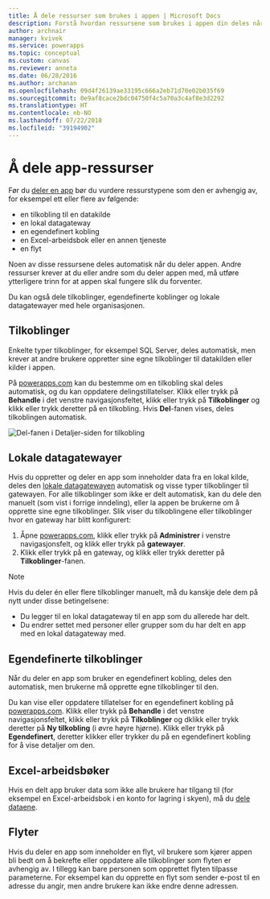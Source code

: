 ```yaml
---
title: Å dele ressurser som brukes i appen | Microsoft Docs
description: Forstå hvordan ressursene som brukes i appen din deles når en app er delt
author: archnair
manager: kvivek
ms.service: powerapps
ms.topic: conceptual
ms.custom: canvas
ms.reviewer: anneta
ms.date: 06/28/2016
ms.author: archanan
ms.openlocfilehash: 09d4f26139ae33195c666a2eb71d70e02b035f69
ms.sourcegitcommit: 0e9af8cace2bdc04750f4c5a70a3c4af8e3d2292
ms.translationtype: HT
ms.contentlocale: nb-NO
ms.lasthandoff: 07/22/2018
ms.locfileid: "39194902"
---
```

# <a name="share-app-resources"></a>Å dele app-ressurser
Før du [deler en app](share-app.md) bør du vurdere ressurstypene som den er avhengig av, for eksempel ett eller flere av følgende:

* en tilkobling til en datakilde
* en lokal datagateway
* en egendefinert kobling
* en Excel-arbeidsbok eller en annen tjeneste
* en flyt

Noen av disse ressursene deles automatisk når du deler appen. Andre ressurser krever at du eller andre som du deler appen med, må utføre ytterligere trinn for at appen skal fungere slik du forventer.

Du kan også dele tilkoblinger, egendefinerte koblinger og lokale datagatewayer med hele organisasjonen.

## <a name="connections"></a>Tilkoblinger
Enkelte typer tilkoblinger, for eksempel SQL Server, deles automatisk, men krever at andre brukere oppretter sine egne tilkoblinger til datakilden eller kilder i appen.

På [powerapps.com](https://web.powerapps.com?utm_source=padocs&utm_medium=linkinadoc&utm_campaign=referralsfromdoc) kan du bestemme om en tilkobling skal deles automatisk, og du kan oppdatere delingstillatelser. Klikk eller trykk på **Behandle** i det venstre navigasjonsfeltet, klikk eller trykk på **Tilkoblinger** og klikk eller trykk deretter på en tilkobling. Hvis **Del**-fanen vises, deles tilkoblingen automatisk.

  ![Del-fanen i Detaljer-siden for tilkobling](./media/share-app-resources/shared-connections.png)

## <a name="on-premises-data-gateways"></a>Lokale datagatewayer
Hvis du oppretter og deler en app som inneholder data fra en lokal kilde, deles den [lokale datagatewayen](gateway-management.md) automatisk og visse typer tilkoblinger til gatewayen. For alle tilkoblinger som ikke er delt automatisk, kan du dele den manuelt (som vist i forrige inndeling), eller la appen be brukerne om å opprette sine egne tilkoblinger. Slik viser du tilkoblingene eller tilkoblinger hvor en gateway har blitt konfigurert:

1. Åpne [powerapps.com](https://web.powerapps.com?utm_source=padocs&utm_medium=linkinadoc&utm_campaign=referralsfromdoc), klikk eller trykk på **Administrer** i venstre navigasjonsfelt, og klikk eller trykk på **gatewayer**.
2. Klikk eller trykk på en gateway, og klikk eller trykk deretter på **Tilkoblinger**-fanen.

> [!NOTE]
> Hvis du deler én eller flere tilkoblinger manuelt, må du kanskje dele dem på nytt under disse betingelsene:

* Du legger til en lokal datagateway til en app som du allerede har delt.
* Du endrer settet med personer eller grupper som du har delt en app med en lokal datagateway med.

## <a name="custom-connectors"></a>Egendefinerte tilkoblinger
Når du deler en app som bruker en egendefinert kobling, deles den automatisk, men brukerne må opprette egne tilkoblinger til den.

Du kan vise eller oppdatere tillatelser for en egendefinert kobling på [powerapps.com](https://web.powerapps.com?utm_source=padocs&utm_medium=linkinadoc&utm_campaign=referralsfromdoc). Klikk eller trykk på **Behandle** i det venstre navigasjonsfeltet, klikk eller trykk på **Tilkoblinger** og dklikk eller trykk deretter på **Ny tilkobling** (i øvre høyre hjørne). Klikk eller trykk på **Egendefinert**, deretter klikker eller trykker du på en egendefinert kobling for å vise detaljer om den.

## <a name="excel-workbooks"></a>Excel-arbeidsbøker
Hvis en delt app bruker data som ikke alle brukere har tilgang til (for eksempel en Excel-arbeidsbok i en konto for lagring i skyen), må du [dele dataene](share-app-data.md).

## <a name="flows"></a>Flyter
Hvis du deler en app som inneholder en flyt, vil brukere som kjører appen bli bedt om å bekrefte eller oppdatere alle tilkoblinger som flyten er avhengig av. I tillegg kan bare personen som opprettet flyten tilpasse parameterne. For eksempel kan du opprette en flyt som sender e-post til en adresse du angir, men andre brukere kan ikke endre denne adressen.

